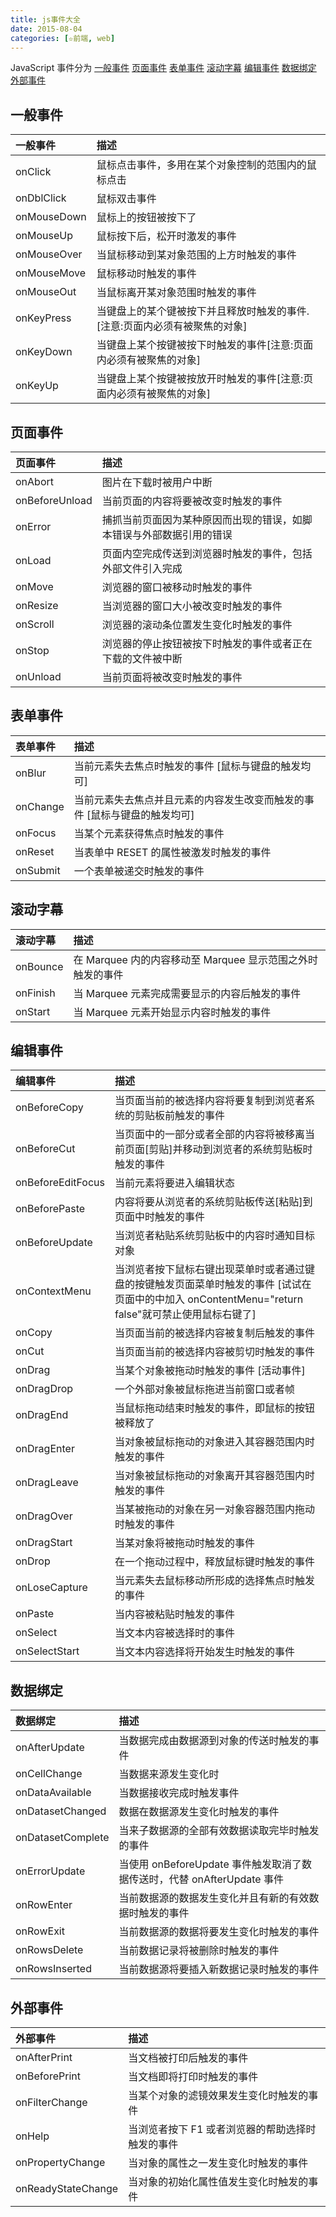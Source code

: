 ```yaml
---
title: js事件大全
date: 2015-08-04
categories: [✫前端, web]
---
```


JavaScript 事件分为 [一般事件](#一般事件) [页面事件](#页面事件) [表单事件](#表单事件) [滚动字幕](#滚动字幕) [编辑事件](#编辑事件) [数据绑定](#数据绑定) [外部事件](#外部事件)

<!--more-->

## 一般事件

| 一般事件    | 描述                                                                       |
| :---------- | :------------------------------------------------------------------------- |
| onClick     | 鼠标点击事件，多用在某个对象控制的范围内的鼠标点击                         |
| onDblClick  | 鼠标双击事件                                                               |
| onMouseDown | 鼠标上的按钮被按下了                                                       |
| onMouseUp   | 鼠标按下后，松开时激发的事件                                               |
| onMouseOver | 当鼠标移动到某对象范围的上方时触发的事件                                   |
| onMouseMove | 鼠标移动时触发的事件                                                       |
| onMouseOut  | 当鼠标离开某对象范围时触发的事件                                           |
| onKeyPress  | 当键盘上的某个键被按下并且释放时触发的事件.[注意:页面内必须有被聚焦的对象] |
| onKeyDown   | 当键盘上某个按键被按下时触发的事件[注意:页面内必须有被聚焦的对象]          |
| onKeyUp     | 当键盘上某个按键被按放开时触发的事件[注意:页面内必须有被聚焦的对象]        |

## 页面事件

| 页面事件       | 描述                                                                 |
| :------------- | :------------------------------------------------------------------- |
| onAbort        | 图片在下载时被用户中断                                               |
| onBeforeUnload | 当前页面的内容将要被改变时触发的事件                                 |
| onError        | 捕抓当前页面因为某种原因而出现的错误，如脚本错误与外部数据引用的错误 |
| onLoad         | 页面内空完成传送到浏览器时触发的事件，包括外部文件引入完成           |
| onMove         | 浏览器的窗口被移动时触发的事件                                       |
| onResize       | 当浏览器的窗口大小被改变时触发的事件                                 |
| onScroll       | 浏览器的滚动条位置发生变化时触发的事件                               |
| onStop         | 浏览器的停止按钮被按下时触发的事件或者正在下载的文件被中断           |
| onUnload       | 当前页面将被改变时触发的事件                                         |

## 表单事件

| 表单事件 | 描述                                                                      |
| :------- | :------------------------------------------------------------------------ |
| onBlur   | 当前元素失去焦点时触发的事件 [鼠标与键盘的触发均可]                       |
| onChange | 当前元素失去焦点并且元素的内容发生改变而触发的事件 [鼠标与键盘的触发均可] |
| onFocus  | 当某个元素获得焦点时触发的事件                                            |
| onReset  | 当表单中 RESET 的属性被激发时触发的事件                                   |
| onSubmit | 一个表单被递交时触发的事件                                                |

## 滚动字幕

| 滚动字幕 | 描述                                                       |
| :------- | :--------------------------------------------------------- |
| onBounce | 在 Marquee 内的内容移动至 Marquee 显示范围之外时触发的事件 |
| onFinish | 当 Marquee 元素完成需要显示的内容后触发的事件              |
| onStart  | 当 Marquee 元素开始显示内容时触发的事件                    |

## 编辑事件

| 编辑事件          | 描述                                                                                                                                               |
| :---------------- | :------------------------------------------------------------------------------------------------------------------------------------------------- |
| onBeforeCopy      | 当页面当前的被选择内容将要复制到浏览者系统的剪贴板前触发的事件                                                                                     |
| onBeforeCut       | 当页面中的一部分或者全部的内容将被移离当前页面[剪贴]并移动到浏览者的系统剪贴板时触发的事件                                                         |
| onBeforeEditFocus | 当前元素将要进入编辑状态                                                                                                                           |
| onBeforePaste     | 内容将要从浏览者的系统剪贴板传送[粘贴]到页面中时触发的事件                                                                                         |
| onBeforeUpdate    | 当浏览者粘贴系统剪贴板中的内容时通知目标对象                                                                                                       |
| onContextMenu     | 当浏览者按下鼠标右键出现菜单时或者通过键盘的按键触发页面菜单时触发的事件 [试试在页面中的中加入 onContentMenu="return false"就可禁止使用鼠标右键了] |
| onCopy            | 当页面当前的被选择内容被复制后触发的事件                                                                                                           |
| onCut             | 当页面当前的被选择内容被剪切时触发的事件                                                                                                           |
| onDrag            | 当某个对象被拖动时触发的事件 [活动事件]                                                                                                            |
| onDragDrop        | 一个外部对象被鼠标拖进当前窗口或者帧                                                                                                               |
| onDragEnd         | 当鼠标拖动结束时触发的事件，即鼠标的按钮被释放了                                                                                                   |
| onDragEnter       | 当对象被鼠标拖动的对象进入其容器范围内时触发的事件                                                                                                 |
| onDragLeave       | 当对象被鼠标拖动的对象离开其容器范围内时触发的事件                                                                                                 |
| onDragOver        | 当某被拖动的对象在另一对象容器范围内拖动时触发的事件                                                                                               |
| onDragStart       | 当某对象将被拖动时触发的事件                                                                                                                       |
| onDrop            | 在一个拖动过程中，释放鼠标键时触发的事件                                                                                                           |
| onLoseCapture     | 当元素失去鼠标移动所形成的选择焦点时触发的事件                                                                                                     |
| onPaste           | 当内容被粘贴时触发的事件                                                                                                                           |
| onSelect          | 当文本内容被选择时的事件                                                                                                                           |
| onSelectStart     | 当文本内容选择将开始发生时触发的事件                                                                                                               |

## 数据绑定

| 数据绑定          | 描述                                                                    |
| :---------------- | :---------------------------------------------------------------------- |
| onAfterUpdate     | 当数据完成由数据源到对象的传送时触发的事件                              |
| onCellChange      | 当数据来源发生变化时                                                    |
| onDataAvailable   | 当数据接收完成时触发事件                                                |
| onDatasetChanged  | 数据在数据源发生变化时触发的事件                                        |
| onDatasetComplete | 当来子数据源的全部有效数据读取完毕时触发的事件                          |
| onErrorUpdate     | 当使用 onBeforeUpdate 事件触发取消了数据传送时，代替 onAfterUpdate 事件 |
| onRowEnter        | 当前数据源的数据发生变化并且有新的有效数据时触发的事件                  |
| onRowExit         | 当前数据源的数据将要发生变化时触发的事件                                |
| onRowsDelete      | 当前数据记录将被删除时触发的事件                                        |
| onRowsInserted    | 当前数据源将要插入新数据记录时触发的事件                                |

## 外部事件

| 外部事件           | 描述                                             |
| :----------------- | :----------------------------------------------- |
| onAfterPrint       | 当文档被打印后触发的事件                         |
| onBeforePrint      | 当文档即将打印时触发的事件                       |
| onFilterChange     | 当某个对象的滤镜效果发生变化时触发的事件         |
| onHelp             | 当浏览者按下 F1 或者浏览器的帮助选择时触发的事件 |
| onPropertyChange   | 当对象的属性之一发生变化时触发的事件             |
| onReadyStateChange | 当对象的初始化属性值发生变化时触发的事件         |

